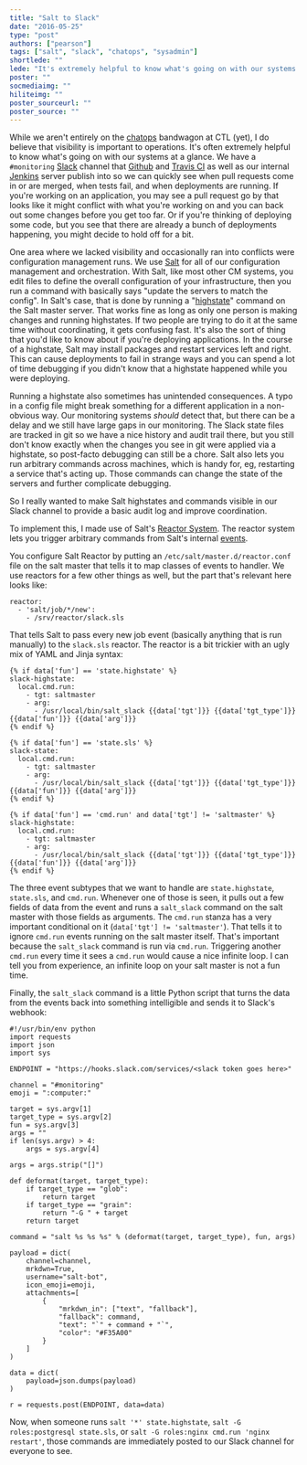 ```yaml
---
title: "Salt to Slack"
date: "2016-05-25"
type: "post"
authors: ["pearson"]
tags: ["salt", "slack", "chatops", "sysadmin"]
shortlede: ""
lede: "It's extremely helpful to know what's going on with our systems at a glance. One area where we lacked visibility and occasionally ran into conflicts were configuration management runs. We use Salt for our configuration management and orchestration, and here is how we make Salt operations visible to our team in Slack."
poster: ""
socmediaimg: ""
hiliteimg: ""
poster_sourceurl: ""
poster_source: ""
---
```


While we aren't entirely on the
[chatops](https://www.pagerduty.com/blog/what-is-chatops/) bandwagon
at CTL (yet), I do believe that visibility is important to
operations. It's often extremely helpful to know what's going on with
our systems at a glance. We have a `#monitoring`
[Slack](https://slack.com/) channel that [Github](https://github.com/)
and [Travis CI](https://travis-ci.org/) as well as our internal
[Jenkins](https://jenkins.io/) server publish into so we can quickly
see when pull requests come in or are merged, when tests fail, and
when deployments are running. If you're working on an application, you
may see a pull request go by that looks like it might conflict with
what you're working on and you can back out some changes before you
get too far. Or if you're thinking of deploying some code, but you see
that there are already a bunch of deployments happening, you might
decide to hold off for a bit.

One area where we lacked visibility and occasionally ran into
conflicts were configuration management runs. We use
[Salt](https://saltstack.com/) for all of our configuration management
and orchestration. With Salt, like most other CM systems, you edit
files to define the overall configuration of your infrastructure, then
you run a command with basically says "update the servers to match the
config". In Salt's case, that is done by running a
"[highstate](https://docs.saltstack.com/en/latest/ref/modules/all/salt.modules.state.html#salt.modules.state.highstate)"
command on the Salt master server. That works fine as long as only one
person is making changes and running highstates. If two people are
trying to do it at the same time without coordinating, it gets
confusing fast. It's also the sort of thing that you'd like to know
about if you're deploying applications. In the course of a highstate,
Salt may install packages and restart services left and right. This
can cause deployments to fail in strange ways and you can spend a lot
of time debugging if you didn't know that a highstate happened while
you were deploying.

Running a highstate also sometimes has unintended consequences. A typo
in a config file might break something for a different application in
a non-obvious way. Our monitoring systems *should* detect that, but
there can be a delay and we still have large gaps in our
monitoring. The Slack state files are tracked in git so we have a nice
history and audit trail there, but you still don't know exactly when
the changes you see in git were applied via a highstate, so post-facto
debugging can still be a chore. Salt also lets you run arbitrary
commands across machines, which is handy for, eg, restarting a service
that's acting up. Those commands can change the state of the servers
and further complicate debugging.

So I really wanted to make Salt highstates and commands visible in our
Slack channel to provide a basic audit log and improve coordination.

To implement this, I made use of Salt's
[Reactor System](https://docs.saltstack.com/en/latest/topics/reactor/index.html). The
reactor system lets you trigger arbitrary commands from Salt's
internal [events](https://docs.saltstack.com/en/latest/topics/event/index.html).

You configure Salt Reactor by putting an `/etc/salt/master.d/reactor.conf` file on the
salt master that tells it to map classes of events to handler. We use
reactors for a few other things as well, but the part that's relevant
here looks like:

```
reactor:
  - 'salt/job/*/new':
    - /srv/reactor/slack.sls
```

That tells Salt to pass every new job event (basically anything that
is run manually) to the `slack.sls` reactor. The reactor is a bit
trickier with an ugly mix of YAML and Jinja syntax:

```
{% if data['fun'] == 'state.highstate' %}
slack-highstate:
  local.cmd.run:
    - tgt: saltmaster
    - arg:
      - /usr/local/bin/salt_slack {{data['tgt']}} {{data['tgt_type']}} {{data['fun']}} {{data['arg']}}
{% endif %}

{% if data['fun'] == 'state.sls' %}
slack-state:
  local.cmd.run:
    - tgt: saltmaster
    - arg:
      - /usr/local/bin/salt_slack {{data['tgt']}} {{data['tgt_type']}} {{data['fun']}} {{data['arg']}}
{% endif %}

{% if data['fun'] == 'cmd.run' and data['tgt'] != 'saltmaster' %}
slack-highstate:
  local.cmd.run:
    - tgt: saltmaster
    - arg:
      - /usr/local/bin/salt_slack {{data['tgt']}} {{data['tgt_type']}} {{data['fun']}} {{data['arg']}}
{% endif %}
```

The three event subtypes that we want to handle are `state.highstate`,
`state.sls`, and `cmd.run`. Whenever one of those is seen, it pulls
out a few fields of data from the event and runs a `salt_slack`
command on the salt master with those fields as arguments. The
`cmd.run` stanza has a very important conditional on it (`data['tgt']
!= 'saltmaster'`). That tells it to ignore `cmd.run` events running on
the salt master itself. That's important because the `salt_slack`
command is run via `cmd.run`. Triggering another `cmd.run` every time
it sees a `cmd.run` would cause a nice infinite loop. I can tell you
from experience, an infinite loop on your salt master is not a fun
time.

Finally, the `salt_slack` command is a little Python script that turns
the data from the events back into something intelligible and sends it
to Slack's webhook:

```
#!/usr/bin/env python
import requests
import json
import sys

ENDPOINT = "https://hooks.slack.com/services/<slack token goes here>"

channel = "#monitoring"
emoji = ":computer:"

target = sys.argv[1]
target_type = sys.argv[2]
fun = sys.argv[3]
args = ""
if len(sys.argv) > 4:
    args = sys.argv[4]

args = args.strip("[]")

def deformat(target, target_type):
    if target_type == "glob":
        return target
    if target_type == "grain":
        return "-G " + target
    return target

command = "salt %s %s %s" % (deformat(target, target_type), fun, args)

payload = dict(
    channel=channel,
    mrkdwn=True,
    username="salt-bot",
    icon_emoji=emoji,
    attachments=[
        {
            "mrkdwn_in": ["text", "fallback"],
            "fallback": command,
            "text": "`" + command + "`",
            "color": "#F35A00"
        }
    ]
)

data = dict(
    payload=json.dumps(payload)
)

r = requests.post(ENDPOINT, data=data)
```

Now, when someone runs `salt '*' state.highstate`, `salt -G
roles:postgresql state.sls`, or `salt -G roles:nginx cmd.run 'nginx
restart'`, those commands are immediately posted to our Slack channel
for everyone to see.

